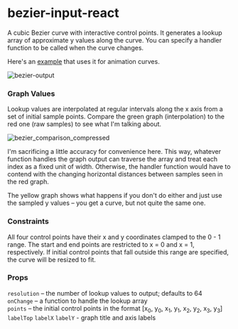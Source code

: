 # bezier-input-react

A cubic Bezier curve with interactive control points. It generates a lookup array of approximate y values along the curve. You can specify a handler function to be called when the curve changes.

Here's an [example](github.com/georgeolee/p-widge) that uses it for animation curves.

![bezier-output](https://user-images.githubusercontent.com/62530485/169880265-a6972892-68af-4e2b-96ab-c6d74fdc8355.gif)


### Graph Values

Lookup values are interpolated at regular intervals along the x axis from a set of initial sample points. Compare the green graph (interpolation) to the red one (raw samples) to see what I'm talking about. 


![bezier_comparison_compressed](https://user-images.githubusercontent.com/62530485/169634721-63925d24-38a2-4b42-864e-a6f092776711.gif)

I'm sacrificing a little accuracy for convenience here. This way, whatever function handles the graph output can traverse the array and treat each index as a fixed unit of width. Otherwise, the handler function would have to contend with the changing horizontal distances between samples seen in the red graph. 

The yellow graph shows what happens if you don't do either and just use the sampled y values – you get a curve, but not quite the same one. 


### Constraints
All four control points have their x and y coordinates clamped to the 0 - 1 range. The start and end points are restricted to  x = 0 and x = 1, respectively. If initial control points that fall outside this range are specified, the curve will be resized to fit.

### Props

`resolution` – the number of lookup values to output; defaults to 64\
`onChange` – a function to handle the lookup array\
`points` – the initial control points in the format [x<sub>0</sub>, y<sub>0</sub>, x<sub>1</sub>, y<sub>1</sub>, x<sub>2</sub>, y<sub>2</sub>, x<sub>3</sub>, y<sub>3</sub>]\
`labelTop` `labelX` `labelY` - graph title and axis labels
